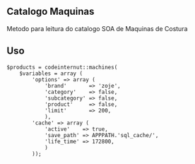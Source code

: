 ## Catalogo Maquinas

Metodo para leitura do catalogo SOA de Maquinas de Costura

## Uso

~~~
$products = codeinternut::machines(
	$variables = array (
		'options' => array (
			'brand'		  => 'zoje',
			'category' 	  => false,
			'subcategory' => false,
			'product'	  => false,
			'limit'		  => 200,
			),
		'cache' => array (
			'active' 	=> true,
			'save_path' => APPPATH.'sql_cache/',
			'life_time' => 172800, 
			)
		));
~~~
